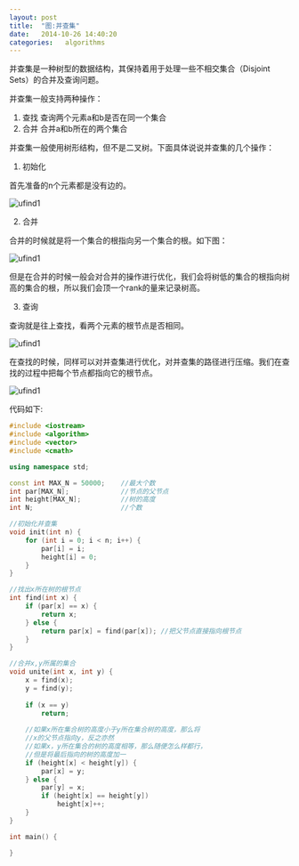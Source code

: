 ```yaml
---
layout: post
title:  "图:并查集"
date:   2014-10-26 14:40:20
categories:   algorithms
---
```


并查集是一种树型的数据结构，其保持着用于处理一些不相交集合（Disjoint Sets）的合并及查询问题。

并查集一般支持两种操作：

1. 查找	查询两个元素a和b是否在同一个集合
2. 合并	合并a和b所在的两个集合

并查集一般使用树形结构，但不是二叉树。下面具体说说并查集的几个操作：

1. 初始化

首先准备的n个元素都是没有边的。

![ufind1](/img/union_find_1.png)

2. 合并

合并的时候就是将一个集合的根指向另一个集合的根。如下图：

![ufind1](/img/union_find_2.png)

但是在合并的时候一般会对合并的操作进行优化，我们会将树低的集合的根指向树高的集合的根，所以我们会顶一个rank的量来记录树高。

3. 查询

查询就是往上查找，看两个元素的根节点是否相同。

![ufind1](/img/union_find_3.png)

在查找的时候，同样可以对并查集进行优化，对并查集的路径进行压缩。我们在查找的过程中把每个节点都指向它的根节点。

![ufind1](/img/union_find_4.png)

代码如下:

``` cpp
#include <iostream>
#include <algorithm>
#include <vector>
#include <cmath>

using namespace std;

const int MAX_N = 50000;    //最大个数
int par[MAX_N];             //节点的父节点
int height[MAX_N];          //树的高度
int N;                      //个数

//初始化并查集
void init(int n) {
    for (int i = 0; i < n; i++) {
        par[i] = i;
        height[i] = 0;
    }
}

//找出x所在树的根节点
int find(int x) {
    if (par[x] == x) {
        return x;
    } else {
        return par[x] = find(par[x]); //把父节点直接指向根节点
    }
}

//合并x,y所属的集合
void unite(int x, int y) {
    x = find(x);
    y = find(y);
    
    if (x == y)
        return;
    
    //如果x所在集合树的高度小于y所在集合树的高度，那么将
    //x的父节点指向y，反之亦然
    //如果x，y所在集合的树的高度相等，那么随便怎么样都行，
    //但是将最后指向的树的高度加一
    if (height[x] < height[y]) {
        par[x] = y;
    } else {
        par[y] = x;
        if (height[x] == height[y])
            height[x]++;
    }
}

int main() {

}
```